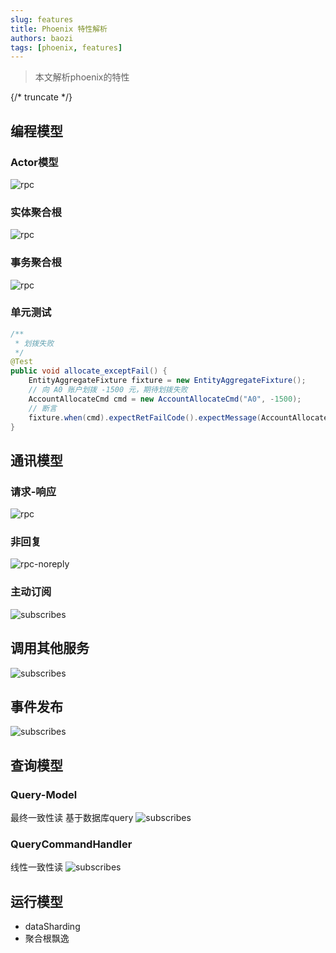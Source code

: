 ```yaml
---
slug: features
title: Phoenix 特性解析
authors: baozi
tags: [phoenix, features]
---
```


> 本文解析phoenix的特性

{/* truncate */}

## 编程模型

### Actor模型
![rpc](images/features/actor.png)

### 实体聚合根
![rpc](images/features/entity-aggregate.png)

### 事务聚合根
![rpc](images/features/transaction-aggregate.png)

### 单元测试
``` java
/**
 * 划拨失败
 */
@Test
public void allocate_exceptFail() {
	EntityAggregateFixture fixture = new EntityAggregateFixture();
	// 向 A0 账户划拨 -1500 元，期待划拨失败
	AccountAllocateCmd cmd = new AccountAllocateCmd("A0", -1500);
	// 断言
	fixture.when(cmd).expectRetFailCode().expectMessage(AccountAllocateFailEvent.class);
}
```

## 通讯模型

### 请求-响应
![rpc](images/features/rpc.png)

### 非回复
![rpc-noreply](images/features/rpc-noreply.png)

### 主动订阅
![subscribes](images/features/subscribes.png)

## 调用其他服务
![subscribes](images/features/spring.png)

## 事件发布
![subscribes](images/features/eventpublish.png)

## 查询模型
### Query-Model
最终一致性读
基于数据库query
![subscribes](images/features/query-module.png)


### QueryCommandHandler
线性一致性读
![subscribes](images/features/query-rpc.png)

## 运行模型
- dataSharding
- 聚合根飘逸







